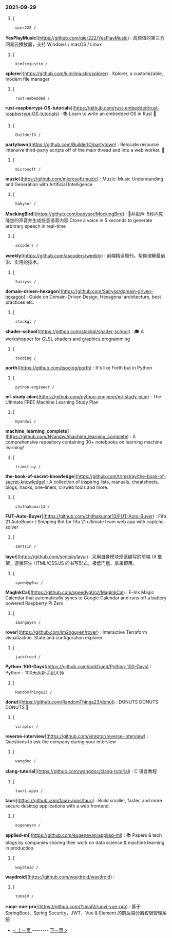 ### 2021-09-29 
1. [
    

        qier222 /
**YesPlayMusic**](https://github.com/qier222/YesPlayMusic) : 高颜值的第三方网易云播放器，支持 Windows / macOS / Linux
1. [
    

        kimlimjustin /
**xplorer**](https://github.com/kimlimjustin/xplorer) : Xplorer, a customizable, modern file manager
1. [
    

        rust-embedded /
**rust-raspberrypi-OS-tutorials**](https://github.com/rust-embedded/rust-raspberrypi-OS-tutorials) : 📚 Learn to write an embedded OS in Rust 🦀
1. [
    

        BuilderIO /
**partytown**](https://github.com/BuilderIO/partytown) : Relocate resource intensive third-party scripts off of the main thread and into a web worker. 🎉
1. [
    

        microsoft /
**muzic**](https://github.com/microsoft/muzic) : Muzic: Music Understanding and Generation with Artificial Intelligence
1. [
    

        babysor /
**MockingBird**](https://github.com/babysor/MockingBird) : 🚀AI拟声: 5秒内克隆您的声音并生成任意语音内容 Clone a voice in 5 seconds to generate arbitrary speech in real-time
1. [
    

        ascoders /
**weekly**](https://github.com/ascoders/weekly) : 前端精读周刊。帮你理解最前沿、实用的技术。
1. [
    

        Sairyss /
**domain-driven-hexagon**](https://github.com/Sairyss/domain-driven-hexagon) : Guide on Domain-Driven Design, Hexagonal architecture, best practices etc.
1. [
    

        stackgl /
**shader-school**](https://github.com/stackgl/shader-school) : 🎓 A workshopper for GLSL shaders and graphics programming
1. [
    

        tsoding /
**porth**](https://github.com/tsoding/porth) : It's like Forth but in Python
1. [
    

        python-engineer /
**ml-study-plan**](https://github.com/python-engineer/ml-study-plan) : The Ultimate FREE Machine Learning Study Plan
1. [
    

        Nyandwi /
**machine_learning_complete**](https://github.com/Nyandwi/machine_learning_complete) : A comprehensive repository containing 30+ notebooks on learning machine learning!
1. [
    

        trimstray /
**the-book-of-secret-knowledge**](https://github.com/trimstray/the-book-of-secret-knowledge) : A collection of inspiring lists, manuals, cheatsheets, blogs, hacks, one-liners, cli/web tools and more.
1. [
    

        chithakumar13 /
**FUT-Auto-Buyer**](https://github.com/chithakumar13/FUT-Auto-Buyer) : Fifa 21 AutoBuyer / Snipping Bot for fifa 21 ultimate team web app with captcha solver
1. [
    

        sentsin /
**layui**](https://github.com/sentsin/layui) : 采用自身模块规范编写的前端 UI 框架，遵循原生 HTML/CSS/JS 的书写形式，极低门槛，拿来即用。
1. [
    

        speedyg0nz /
**MagInkCal**](https://github.com/speedyg0nz/MagInkCal) : E-Ink Magic Calendar that automatically syncs to Google Calendar and runs off a battery powered Raspberry Pi Zero
1. [
    

        im2nguyen /
**rover**](https://github.com/im2nguyen/rover) : Interactive Terraform visualization. State and configuration explorer.
1. [
    

        jackfrued /
**Python-100-Days**](https://github.com/jackfrued/Python-100-Days) : Python - 100天从新手到大师
1. [
    

        RandomThings23 /
**donut**](https://github.com/RandomThings23/donut) : DONUTS DONUTS DONUTS 🍩
1. [
    

        viraptor /
**reverse-interview**](https://github.com/viraptor/reverse-interview) : Questions to ask the company during your interview
1. [
    

        wangdoc /
**clang-tutorial**](https://github.com/wangdoc/clang-tutorial) : C 语言教程
1. [
    

        tauri-apps /
**tauri**](https://github.com/tauri-apps/tauri) : Build smaller, faster, and more secure desktop applications with a web frontend.
1. [
    

        eugeneyan /
**applied-ml**](https://github.com/eugeneyan/applied-ml) : 📚 Papers & tech blogs by companies sharing their work on data science & machine learning in production.
1. [
    

        waydroid /
**waydroid**](https://github.com/waydroid/waydroid) : 
1. [
    

        YunaiV /
**ruoyi-vue-pro**](https://github.com/YunaiV/ruoyi-vue-pro) : 基于SpringBoot，Spring Security，JWT，Vue & Element 的前后端分离权限管理系统 

- [ < 上一页 ](https://github.com/able8/github-trending-daily-record/blob/master/2021-09-28.md) -------- [ 下一页 > ](https://github.com/able8/github-trending-daily-record/blob/master/2021-09-30.md)